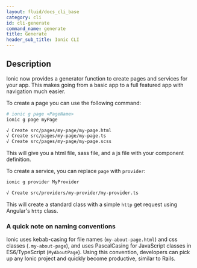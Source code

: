 ```yaml
---
layout: fluid/docs_cli_base
category: cli
id: cli-generate
command_name: generate
title: Generate
header_sub_title: Ionic CLI
---
```


## Description

Ionic now provides a generator function to create pages and services for your app. This makes going from a basic app to a full featured app with navigation much easier.

To create a page you can use the following command:

```bash
# ionic g page <PageName>
ionic g page myPage

√ Create src/pages/my-page/my-page.html
√ Create src/pages/my-page/my-page.ts
√ Create src/pages/my-page/my-page.scss
```

This will give you a html file, sass file, and a js file with your component definition.


To create a service, you can replace `page` with `provider`:

```bash
ionic g provider MyProvider

√ Create src/providers/my-provider/my-provider.ts
```

This will create a standard class with a simple `http` get request using Angular's `http` class.

### A quick note on naming conventions

Ionic uses kebab-casing for file names (`my-about-page.html`) and css classes (`.my-about-page`), and uses PascalCasing for JavaScript classes in ES6/TypeScript (`MyAboutPage`). Using this convention, developers can pick up any Ionic project and quickly become productive, similar to Rails.
